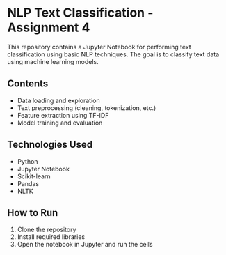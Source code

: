 # NLP Text Classification - Assignment 4

This repository contains a Jupyter Notebook for performing text classification using basic NLP techniques. The goal is to classify text data using machine learning models.

## Contents

- Data loading and exploration  
- Text preprocessing (cleaning, tokenization, etc.)  
- Feature extraction using TF-IDF  
- Model training and evaluation  

## Technologies Used

- Python  
- Jupyter Notebook  
- Scikit-learn  
- Pandas  
- NLTK  

## How to Run

1. Clone the repository  
2. Install required libraries  
3. Open the notebook in Jupyter and run the cells  


